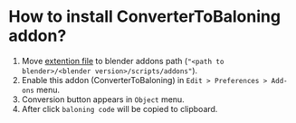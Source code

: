 # How to install ConverterToBaloning addon?

1. Move [extention file](./ConverterToBaloning.py) to blender addons path (`"<path to blender>/<blender version>/scripts/addons"`).
1. Enable this addon (ConverterToBaloning) in `Edit > Preferences > Add-ons` menu.
1. Conversion button appears in `Object` menu.
1. After click `baloning code` will be copied to clipboard.
